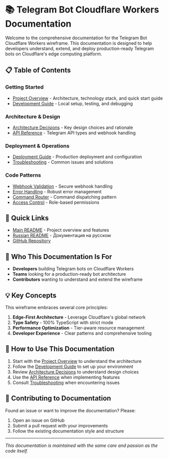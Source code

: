 # 📚 Telegram Bot Cloudflare Workers Documentation

Welcome to the comprehensive documentation for the Telegram Bot Cloudflare Workers wireframe. This documentation is designed to help developers understand, extend, and deploy production-ready Telegram bots on Cloudflare's edge computing platform.

## 📋 Table of Contents

### Getting Started
- [Project Overview](./PROJECT_OVERVIEW.md) - Architecture, technology stack, and quick start guide
- [Development Guide](./DEVELOPMENT_GUIDE.md) - Local setup, testing, and debugging

### Architecture & Design
- [Architecture Decisions](./ARCHITECTURE_DECISIONS.md) - Key design choices and rationale
- [API Reference](./API_REFERENCE.md) - Telegram API types and webhook handling

### Deployment & Operations
- [Deployment Guide](./DEPLOYMENT.md) - Production deployment and configuration
- [Troubleshooting](./TROUBLESHOOTING.md) - Common issues and solutions

### Code Patterns
- [Webhook Validation](./patterns/webhook-validation.js) - Secure webhook handling
- [Error Handling](./patterns/error-handling.js) - Robust error management
- [Command Router](./patterns/command-router.js) - Command dispatching pattern
- [Access Control](./patterns/access-control.js) - Role-based permissions

## 🚀 Quick Links

- [Main README](../README.md) - Project overview and features
- [Russian README](../README.ru.md) - Документация на русском
- [GitHub Repository](https://github.com/talkstream/telegram-bot-on-cloudflare-workers)

## 🎯 Who This Documentation Is For

- **Developers** building Telegram bots on Cloudflare Workers
- **Teams** looking for a production-ready bot architecture
- **Contributors** wanting to understand and extend the wireframe

## 💡 Key Concepts

This wireframe embraces several core principles:

1. **Edge-First Architecture** - Leverage Cloudflare's global network
2. **Type Safety** - 100% TypeScript with strict mode
3. **Performance Optimization** - Tier-aware resource management
4. **Developer Experience** - Clear patterns and comprehensive tooling

## 📖 How to Use This Documentation

1. Start with the [Project Overview](./PROJECT_OVERVIEW.md) to understand the architecture
2. Follow the [Development Guide](./DEVELOPMENT_GUIDE.md) to set up your environment
3. Review [Architecture Decisions](./ARCHITECTURE_DECISIONS.md) to understand design choices
4. Use the [API Reference](./API_REFERENCE.md) when implementing features
5. Consult [Troubleshooting](./TROUBLESHOOTING.md) when encountering issues

## 🤝 Contributing to Documentation

Found an issue or want to improve the documentation? Please:

1. Open an issue on GitHub
2. Submit a pull request with your improvements
3. Follow the existing documentation style and structure

---

*This documentation is maintained with the same care and passion as the code itself.*